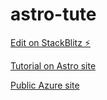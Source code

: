 # astro-tute

[Edit on StackBlitz ⚡️](https://stackblitz.com/edit/github-chhmjs)

[Tutorial on Astro site](https://docs.astro.build/en/tutorial/)

[Public Azure site](https://gray-bush-0ff6b570f.3.azurestaticapps.net/)
